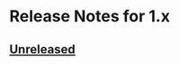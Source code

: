# Release Notes for 1.x

## [Unreleased](https://github.com/c0destep/kacodega/compare/v1.0.0-beta...main)